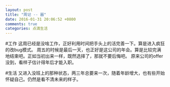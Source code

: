 ```yaml
---
layout: post
title: "周记 -- 器"
date: 2016-01-31 20:06:52 +0800
comments: true
categories: 点滴生活
---
```

#工作
这周已经是没啥工作，正好利用时间把手头上的活完善一下。算是进入疯狂的改bug模式。
周五的时候是最后一天，也正好是这公司的年会。算是比较完满地结束吧。正如当初出来一样，既然选择了，那就不要后悔吧。
原来公司的offer没到，看样子估计得年后才能入职。

#生活
又进入没班上的那种状态，两三年总要来一次，随着年龄增大，也有些开始怀疑自己。仍然是看不清未来的样子。
